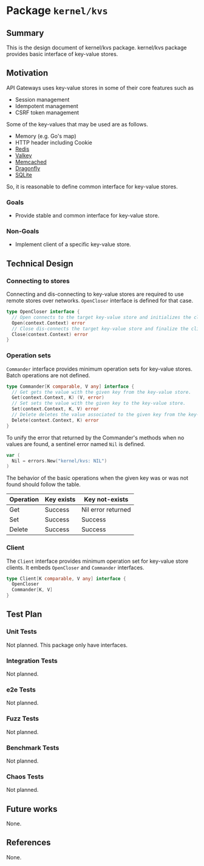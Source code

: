 # Package `kernel/kvs`

## Summary

This is the design document of kernel/kvs package.
kernel/kvs package provides basic interface of key-value stores.

## Motivation

API Gateways uses key-value stores in some of their core features such as

- Session management
- Idempotent management
- CSRF token management

Some of the key-values that may be used are as follows.

- Memory (e.g. Go's map)
- HTTP header including Cookie
- [Redis](https://redis.io/)
- [Valkey](https://valkey.io/)
- [Memcached](https://memcached.org/)
- [Dragonfly](https://www.dragonflydb.io/)
- [SQLite](https://sqlite.org/)

So, it is reasonable to define common interface for key-value stores.  

### Goals

- Provide stable and common interface for key-value store.

### Non-Goals

- Implement client of a specific key-value store.

## Technical Design

### Connecting to stores

Connecting and dis-connecting to key-value stores are required to use remote stores over networks.
`OpenCloser` interface is defined for that case.

```go
type OpenCloser interface {
  // Open connects to the target key-value store and initializes the client.
  Open(context.Context) error
  // Close dis-connects the target key-value store and finalize the client.
  Close(context.Context) error
}
```

### Operation sets

`Commander` interface provides minimum operation sets for key-value stores.
Batch operations are not defined.

```go
type Commander[K comparable, V any] interface {
  // Get gets the value with the given key from the key-value store.
  Get(context.Context, K) (V, error)
  // Set sets the value with the given key to the key-value store.
  Set(context.Context, K, V) error
  // Delete deletes the value associated to the given key from the key-value store.
  Delete(context.Context, K) error
}
```

To unify the error that returned by the Commander's methods when no values are found,
a sentinel error named `Nil` is defined.

```go
var (
  Nil = errors.New("kernel/kvs: NIL")
)
```

The behavior of the basic operations when the given key was or was not found should follow the table.

| Operation | Key exists | Key not-exists     |
| --------- | ---------- | ------------------ |
| Get       | Success    | Nil error returned |
| Set       | Success    | Success            |
| Delete    | Success    | Success            |

### Client

The `Client` interface provides minimum operation set for key-value store clients.
It embeds `OpenCloser` and `Commander` interfaces.

```go
type Client[K comparable, V any] interface {
  OpenCloser
  Commander[K, V]
}
```

## Test Plan

### Unit Tests

Not planned.
This package only have interfaces.

### Integration Tests

Not planned.

### e2e Tests

Not planned.

### Fuzz Tests

Not planned.

### Benchmark Tests

Not planned.

### Chaos Tests

Not planned.

## Future works

None.

## References

None.
